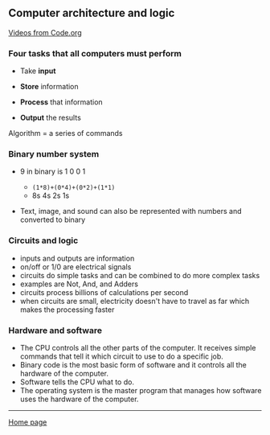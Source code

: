 ## Computer architecture and logic

[Videos from Code.org](https://www.youtube.com/playlist?list=PLzdnOPI1iJNcsRwJhvksEo1tJqjIqWbN-)

### Four tasks that all computers must perform

* Take **input**

* **Store** information

* **Process** that information

* **Output** the results

Algorithm = a series of commands

### Binary number system
* 9 in binary is 1 0 0 1

    * `(1*8)+(0*4)+(0*2)+(1*1)`
    *   8s 4s 2s 1s

* Text, image, and sound can also be represented with numbers and converted to binary

### Circuits and logic
* inputs and outputs are information
* on/off or 1/0 are electrical signals
* circuits do simple tasks and can be combined to do more complex tasks
* examples are Not, And, and Adders
* circuits process billions of calculations per second
* when circuits are small, electricity doesn't have to travel as far which makes the processing faster

### Hardware and software

* The CPU controls all the other parts of the computer. It receives simple commands that tell it which circuit to use to do a specific job.
* Binary code is the most basic form of software and it controls all the hardware of the computer.
* Software tells the CPU what to do.
* The operating system is the master program that manages how software uses the hardware of the computer.

---
[Home page](https://marlene-rinker.github.io/learning-journal/)